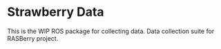 # Strawberry Data

This is the WIP ROS package for collecting data. Data collection suite for RASBerry project.

